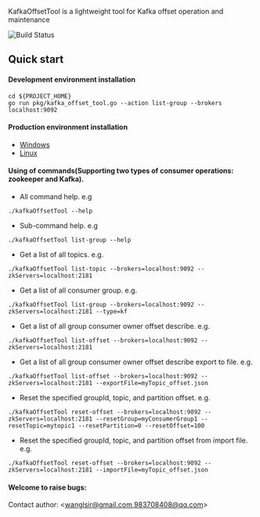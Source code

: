 KafkaOffsetTool is a lightweight tool for Kafka offset operation and maintenance

![Build Status](https://travis-ci.org/wl4g/kafka_offset_tool.svg)

## Quick start

#### Development environment installation
```
cd ${PROJECT_HOME}
go run pkg/kafka_offset_tool.go --action list-group --brokers localhost:9092
```

#### Production environment installation
- [Windows](scripts/build.bat)
- [Linux](scripts/build.sh)

#### Using of commands(Supporting two types of consumer operations: zookeeper and Kafka).
- All command help. e.g
```
./kafkaOffsetTool --help
```

- Sub-command help. e.g
```
./kafkaOffsetTool list-group --help
```

- Get a list of all topics. e.g.
```
./kafkaOffsetTool list-topic --brokers=localhost:9092 --zkServers=localhost:2181
```

- Get a list of all consumer group. e.g.
```
./kafkaOffsetTool list-group --brokers=localhost:9092 --zkServers=localhost:2181 --type=kf
```

- Get a list of all group consumer owner offset describe. e.g.
```
./kafkaOffsetTool list-offset --brokers=localhost:9092 --zkServers=localhost:2181
```

- Get a list of all group consumer owner offset describe export to file. e.g.
```
./kafkaOffsetTool list-offset --brokers=localhost:9092 --zkServers=localhost:2181 --exportFile=myTopic_offset.json
```

- Reset the specified groupId, topic, and partition offset. e.g.
```
./kafkaOffsetTool reset-offset --brokers=localhost:9092 --zkServers=localhost:2181 --resetGroup=myConsumerGroup1 --resetTopic=mytopic1 --resetPartition=0 --resetOffset=100
```

- Reset the specified groupId, topic, and partition offset from import file. e.g.
```
./kafkaOffsetTool reset-offset --brokers=localhost:9092 --zkServers=localhost:2181 --importFile=myTopic_offset.json
```

#### Welcome to raise bugs:
Contact author: <wanglsir@gmail.com,983708408@qq.com>